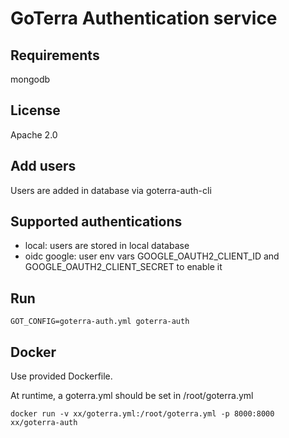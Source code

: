 # GoTerra Authentication service

## Requirements

mongodb

## License

Apache 2.0

## Add users

Users are added in database via goterra-auth-cli

## Supported authentications

* local:  users are stored in local database
* oidc google: user env vars GOOGLE_OAUTH2_CLIENT_ID and GOOGLE_OAUTH2_CLIENT_SECRET to enable it

## Run

    GOT_CONFIG=goterra-auth.yml goterra-auth

## Docker

Use provided Dockerfile.

At runtime, a goterra.yml should be set in /root/goterra.yml

    docker run -v xx/goterra.yml:/root/goterra.yml -p 8000:8000 xx/goterra-auth

